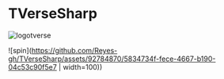 # TVerseSharp

![logotverse](https://github.com/Reyes-gh/TVerseSharp/assets/92784870/f849b132-2827-4e48-be6d-843edd7ed7db)

![spin](https://github.com/Reyes-gh/TVerseSharp/assets/92784870/5834734f-fece-4667-b190-04c53c90f5e7 | width=100)) 


